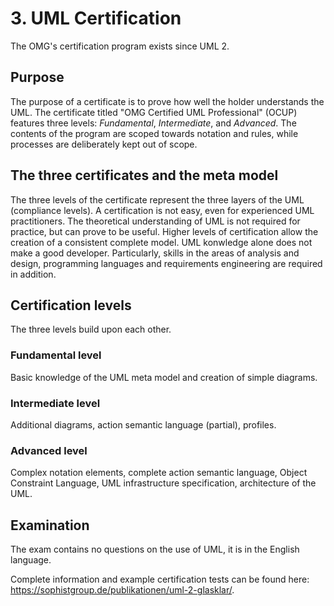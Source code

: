 # 3. UML Certification
The OMG's certification program exists since UML 2.

## Purpose
The purpose of a certificate is to prove how well the holder understands the UML. The certificate titled "OMG Certified UML Professional" (OCUP) features three levels: *Fundamental*, *Intermediate*, and *Advanced*. The contents of the program are scoped towards notation and rules, while processes are deliberately kept out of scope.

## The three certificates and the meta model
The three levels of the certificate represent the three layers of the UML (compliance levels). A certification is not easy, even for experienced UML practitioners. The theoretical understanding of UML is not required for practice, but can prove to be useful. Higher levels of certification allow the creation of a consistent complete model. UML konwledge alone does not make a good developer. Particularly, skills in the areas of analysis and design, programming languages and requirements engineering are required in addition.

## Certification levels
The three levels build upon each other.

### Fundamental level
Basic knowledge of the UML meta model and creation of simple diagrams.

### Intermediate level
Additional diagrams, action semantic language (partial), profiles.

### Advanced level
Complex notation elements, complete action semantic language, Object Constraint Language, UML infrastructure specification, architecture of the UML.

## Examination
The exam contains no questions on the use of UML, it is in the English language.

Complete information and example certification tests can be found here: https://sophistgroup.de/publikationen/uml-2-glasklar/.
